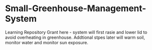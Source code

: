 # Small-Greenhouse-Management-System
Learning Repository
Grant here - system will first rasie and lower lid to avoid overheating in greenhouse.  Addtional stpes later will warm soil, monitor water and monitor sun exposure.
